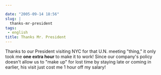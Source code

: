 ```yaml
---

date: "2005-09-14 18:56"
slug: |
  thanks-mr-president
tags:
 - english
title: Thanks Mr. President
---
```


Thanks to our President visiting NYC for that U.N. meeting "thing," it
only took me **one extra hour** to make it to work! Since our company's
policy doesn't allow us to "make up" for lost time by staying late or
coming in earlier, his visit just cost me 1 hour off my salary!
